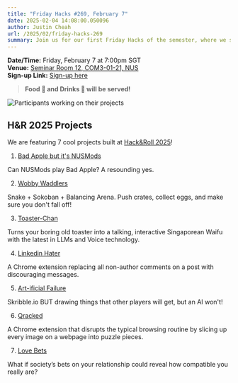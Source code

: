 ```yaml
---
title: "Friday Hacks #269, February 7"
date: 2025-02-04 14:08:00.050096
author: Justin Cheah
url: /2025/02/friday-hacks-269
summary: Join us for our first Friday Hacks of the semester, where we showcase exciting projects from H&R 2025!
---
```


**Date/Time:** Friday, February 7 at 7:00pm SGT<br />
**Venue:** <a href="https://nusmods.com/venues/COM3-01-21">Seminar Room 12, COM3-01-21, NUS</a><br />
**Sign-up Link:** [Sign-up here](https://hckr.cc/fh-269-signup-nus)<br />

> **Food 🍕 and Drinks 🧋 will be served!**

<img src="/img/2025/hnr/1.png" alt="Participants working on their projects" /><br />

## H&R 2025 Projects

We are featuring 7 cool projects built at [Hack&Roll 2025](https://hacknroll.nushackers.org/)!

1. [Bad Apple but it's NUSMods](https://devpost.com/software/bad-apple-but-it-s-nusmods)

Can NUSMods play Bad Apple? A resounding yes.

2. [Wobby Waddlers](https://devpost.com/software/wobbly-waddlers)

Snake + Sokoban + Balancing Arena. Push crates, collect eggs, and make sure you don't fall off!

3. [Toaster-Chan](https://devpost.com/software/toaster-chan)

Turns your boring old toaster into a talking, interactive Singaporean Waifu with the latest in LLMs and Voice technology.

4. [Linkedin Hater](https://devpost.com/software/linkedin-hater)

A Chrome extension replacing all non-author comments on a post with discouraging messages.

5. [Art-ificial Failure](https://devpost.com/software/art-ificial-failure)

Skribble.io BUT drawing things that other players will get, but an AI won't!

6. [Qracked](https://devpost.com/software/qracked)

A Chrome extension that disrupts the typical browsing routine by slicing up every image on a webpage into puzzle pieces.

7. [Love Bets](https://devpost.com/software/love-bets)

What if society’s bets on your relationship could reveal how compatible you really are?